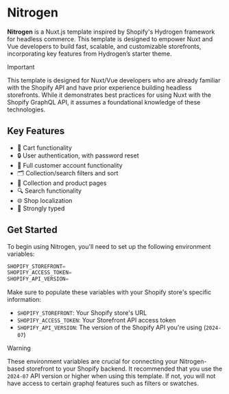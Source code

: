 # Nitrogen

**Nitrogen** is a Nuxt.js template inspired by Shopify's Hydrogen framework for headless commerce. This template is designed to empower Nuxt and Vue developers to build fast, scalable, and customizable storefronts, incorporating key features from Hydrogen’s starter theme.

> [!IMPORTANT]
> This template is designed for Nuxt/Vue developers who are already familiar with the Shopify API and have prior experience building headless storefronts. While it demonstrates best practices for using Nuxt with the Shopify GraphQL API, it assumes a foundational knowledge of these technologies.

## Key Features

- 🛒 Cart functionality
- 🔒 User authentication, with password reset
- 👤 Full customer account functionality
- 🗂️ Collection/search filters and sort
- 👕 Collection and product pages
- 🔍 Search functionality
- 🌐 Shop localization
- 💪 Strongly typed

## Get Started

To begin using Nitrogen, you'll need to set up the following environment variables:

```ts
SHOPIFY_STOREFRONT=
SHOPIFY_ACCESS_TOKEN=
SHOPIFY_API_VERSION=
```

Make sure to populate these variables with your Shopify store's specific information:

- `SHOPIFY_STOREFRONT`: Your Shopify store's URL
- `SHOPIFY_ACCESS_TOKEN`: Your Storefront API access token
- `SHOPIFY_API_VERSION`: The version of the Shopify API you're using (`2024-07`)

> [!WARNING]
> These environment variables are crucial for connecting your Nitrogen-based storefront to your Shopify backend. It recommended that you use the `2024-07` API version or higher when using this template. If not, you will not have access to certain graphql features such as filters or swatches.
